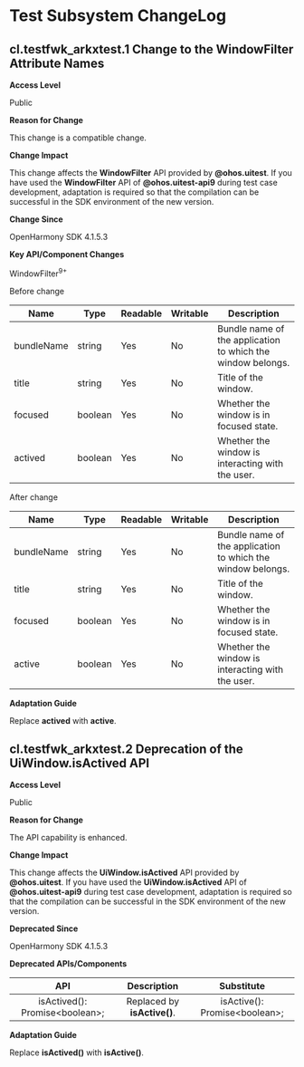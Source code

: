 # Test Subsystem ChangeLog

## cl.testfwk_arkxtest.1 Change to the WindowFilter Attribute Names

**Access Level**

Public

**Reason for Change**

This change is a compatible change.

**Change Impact**

This change affects the **WindowFilter** API provided by **@ohos.uitest**. If you have used the **WindowFilter** API of **@ohos.uitest-api9** during test case development, adaptation is required so that the compilation can be successful in the SDK environment of the new version.

**Change Since**

OpenHarmony SDK 4.1.5.3

**Key API/Component Changes**

WindowFilter<sup>9+</sup>

Before change

| Name      | Type   | Readable| Writable| Description                      |
| ---------- | ------- | ---- | ---- | -------------------------- |
| bundleName | string  | Yes  | No  | Bundle name of the application to which the window belongs.      |
| title      | string  | Yes  | No  | Title of the window.          |
| focused    | boolean | Yes  | No  | Whether the window is in focused state.    |
| actived    | boolean | Yes  | No  | Whether the window is interacting with the user.|

After change

| Name      | Type   | Readable| Writable| Description                      |
| ---------- | ------- | ---- | ---- | -------------------------- |
| bundleName | string  | Yes  | No  | Bundle name of the application to which the window belongs.      |
| title      | string  | Yes  | No  | Title of the window.          |
| focused    | boolean | Yes  | No  | Whether the window is in focused state.    |
| active     | boolean | Yes  | No  | Whether the window is interacting with the user.|

**Adaptation Guide**

Replace **actived** with **active**.

## cl.testfwk_arkxtest.2 Deprecation of the UiWindow.isActived API

**Access Level**

Public

**Reason for Change**

The API capability is enhanced.

**Change Impact**

This change affects the **UiWindow.isActived** API provided by **@ohos.uitest**. If you have used the **UiWindow.isActived** API of **@ohos.uitest-api9** during test case development, adaptation is required so that the compilation can be successful in the SDK environment of the new version.

**Deprecated Since**

OpenHarmony SDK 4.1.5.3

**Deprecated APIs/Components**

|            API           |               Description              |           Substitute           |
| :----------------------------: | :----------------------------------: | :---------------------------: |
| isActived(): Promise\<boolean>; | Replaced by **isActive()**.| isActive(): Promise\<boolean>; |

**Adaptation Guide**

Replace **isActived()** with **isActive()**.
